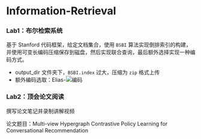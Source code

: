 # Information-Retrieval
### Lab1：布尔检索系统

基于 Stanford 代码框架，给定文档集合，使用 `BSBI` 算法实现倒排索引的构建，并使用可变长编码压缩保存到磁盘，然后实现联合查询，最后额外选择实现一种编码方式。

- output_dir 文件夹下，`BSBI.index` 过大，压缩为 `zip` 格式上传
- 额外编码选取：Elias-![](http://latex.codecogs.com/svg.latex?\gamma)编码

### Lab2：顶会论文阅读

撰写论文笔记并录制讲解视频

论文题目：Multi-view Hypergraph Contrastive Policy Learning for Conversational Recommendation

